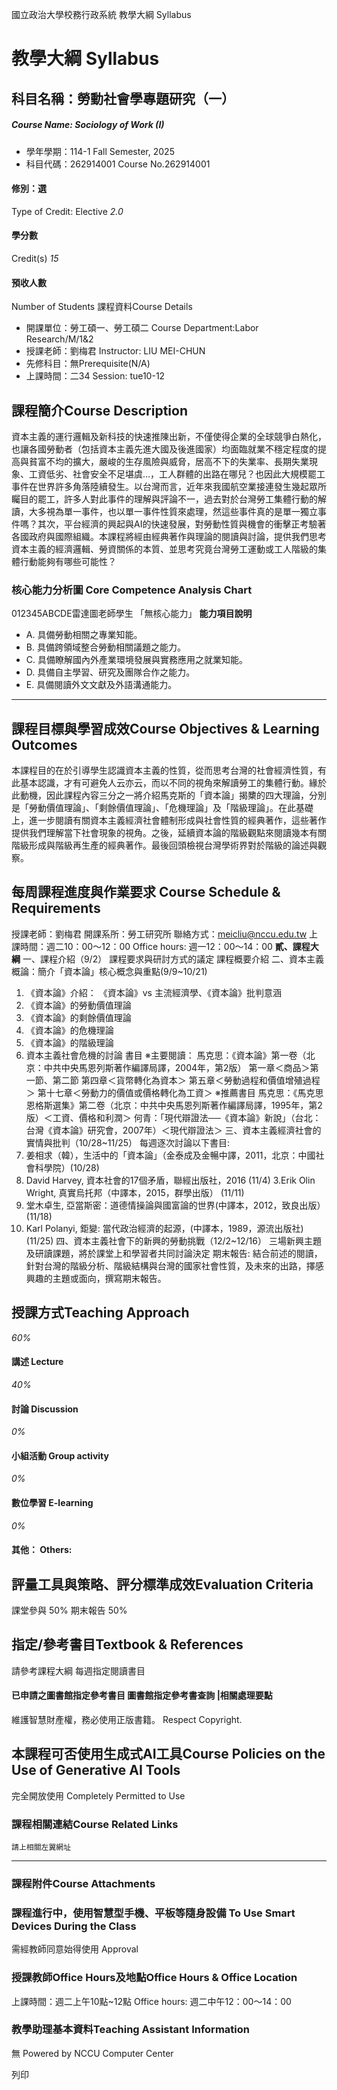 國立政治大學校務行政系統 教學大綱 Syllabus
# 教學大綱 Syllabus
##  科目名稱：勞動社會學專題研究（一） 
#####  Course Name: Sociology of Work (I)
  * 學年學期：114-1 Fall Semester, 2025 
  * 科目代碼：262914001 Course No.262914001


#### 修別：選
Type of Credit: Elective 
_2.0_
#### 學分數
Credit(s)
_15_
#### 預收人數
Number of Students
課程資料Course Details
  * 開課單位：勞工碩一、勞工碩二 Course Department:Labor Research/M/1&2 
  * 授課老師：劉梅君 Instructor: LIU MEI-CHUN 
  * 先修科目：無Prerequisite(N/A)
  * 上課時間：二34 Session: tue10-12


##  課程簡介Course Description
資本主義的運行邏輯及新科技的快速推陳出新，不僅使得企業的全球競爭白熱化，也讓各國勞動者（包括資本主義先進大國及後進國家）均面臨就業不穩定程度的提高與貧富不均的擴大，嚴峻的生存風險與威脅，居高不下的失業率、長期失業現象、工資低劣、社會安全不足堪虞…，工人群體的出路在哪兒？也因此大規模罷工事件在世界許多角落陸續發生。以台灣而言，近年來我國航空業接連發生幾起眾所矚目的罷工，許多人對此事件的理解與評論不一，過去對於台灣勞工集體行動的解讀，大多視為單一事件，也以單一事件性質來處理，然這些事件真的是單一獨立事件嗎？其次，平台經濟的興起與AI的快速發展，對勞動性質與機會的衝擊正考驗著各國政府與國際組織。本課程將經由經典著作與理論的閱讀與討論，提供我們思考資本主義的經濟邏輯、勞資關係的本質、並思考究竟台灣勞工運動或工人階級的集體行動能夠有哪些可能性？
###  核心能力分析圖 Core Competence Analysis Chart
012345ABCDE雷達圖老師學生
「無核心能力」 
**能力項目說明**
  * A. 具備勞動相關之專業知能。
  * B. 具備跨領域整合勞動相關議題之能力。
  * C. 具備瞭解國內外產業環境發展與實務應用之就業知能。
  * D. 具備自主學習、研究及團隊合作之能力。
  * E. 具備閱讀外文文獻及外語溝通能力。


* * *
##  課程目標與學習成效Course Objectives & Learning Outcomes 
本課程目的在於引導學生認識資本主義的性質，從而思考台灣的社會經濟性質，有此基本認識，才有可避免人云亦云，而以不同的視角來解讀勞工的集體行動。緣於此動機，因此課程內容三分之一將介紹馬克斯的「資本論」揭櫫的四大理論，分別是「勞動價值理論」、「剩餘價值理論」、「危機理論」及「階級理論」。在此基礎上，進一步閱讀有關資本主義經濟社會體制形成與社會性質的經典著作，這些著作提供我們理解當下社會現象的視角。之後，延續資本論的階級觀點來閱讀幾本有關階級形成與階級再生產的經典著作。最後回頭檢視台灣學術界對於階級的論述與觀察。
##  每周課程進度與作業要求 Course Schedule & Requirements
授課老師：劉梅君
開課系所：勞工研究所
聯絡方式：meicliu@nccu.edu.tw
上課時間：週二10：00～12：00
Office hours: 週一12：00～14：00
**貳、課程大綱**
一、課程介紹（9/2）
課程要求與研討方式的議定
課程概要介紹
二、資本主義概論：簡介「資本論」核心概念與重點(9/9~10/21)
1. 《資本論》介紹： 《資本論》vs 主流經濟學、《資本論》批判意涵 
2. 《資本論》的勞動價值理論 
3. 《資本論》的剩餘價值理論 
4. 《資本論》的危機理論 
5. 《資本論》的階級理論 
6. 資本主義社會危機的討論 
書目
※主要閱讀：
馬克思：《資本論》第一卷（北京：中共中央馬恩列斯著作編譯局譯，2004年，第2版）
第一章＜商品＞第一節、第二節
第四章＜貨幣轉化為資本＞
第五章＜勞動過程和價值增殖過程＞
第十七章＜勞動力的價值或價格轉化為工資＞
※推薦書目
馬克思：《馬克思恩格斯選集》第二卷（北京：中共中央馬恩列斯著作編譯局譯，1995年，第2版）＜工資、價格和利潤＞
何青：「現代辯證法──《資本論》新說」（台北：台灣《資本論》研究會，2007年）＜現代辯證法＞
三、資本主義經濟社會的實情與批判（10/28~11/25）
每週逐次討論以下書目:
1. 姜相求（韓），生活中的「資本論」（金泰成及金暢中譯，2011，北京：中國社會科學院）(10/28)
2. David Harvey, 資本社會的17個矛盾，聯經出版社，2016 (11/4)
3.Erik Olin Wright, 真實烏托邦（中譯本，2015，群學出版） (11/11)
4. 堂木卓生, 亞當斯密：道德情操論與國富論的世界(中譯本，2012，致良出版）(11/18)
5. Karl Polanyi, 鉅變: 當代政治經濟的起源，(中譯本，1989，源流出版社) (11/25)
四、資本主義社會下的新興的勞動挑戰（12/2~12/16）
三場新興主題及研讀課題，將於課堂上和學習者共同討論決定
期末報告:
結合前述的閱讀，針對台灣的階級分析、階級結構與台灣的國家社會性質，及未來的出路，擇感興趣的主題或面向，撰寫期末報告。
##  授課方式Teaching Approach
_60%_
####  講述 Lecture
_40%_
####  討論 Discussion
_0%_
####  小組活動 Group activity
_0%_
####  數位學習 E-learning
_0%_
####  其他： Others:
##  評量工具與策略、評分標準成效Evaluation Criteria
課堂參與 50%
期末報告 50%
##  指定/參考書目Textbook & References
請參考課程大綱 每週指定閱讀書目
####  已申請之圖書館指定參考書目  圖書館指定參考書查詢 |相關處理要點
維護智慧財產權，務必使用正版書籍。 Respect Copyright.
##  本課程可否使用生成式AI工具Course Policies on the Use of Generative AI Tools
完全開放使用 Completely Permitted to Use
###  課程相關連結Course Related Links
```
請上相關左翼網址
```

* * *
###  課程附件Course Attachments
###  課程進行中，使用智慧型手機、平板等隨身設備 To Use Smart Devices During the Class
需經教師同意始得使用  Approval
###  授課教師Office Hours及地點Office Hours & Office Location
上課時間：週二上午10點~12點
Office hours: 週二中午12：00～14：00
###  教學助理基本資料Teaching Assistant Information
無
Powered by NCCU Computer Center
  
列印
